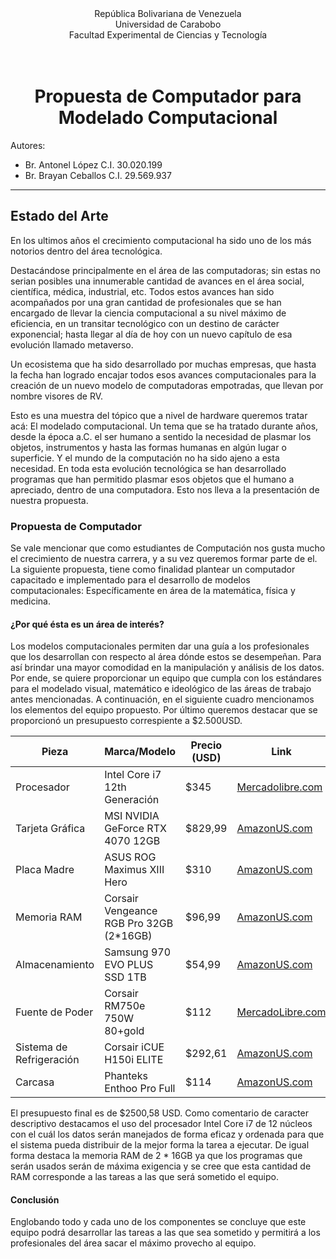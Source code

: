 <center> República Bolivariana de Venezuela </center>

<center>Universidad de Carabobo</center>

<center> Facultad Experimental de Ciencias y Tecnología </center>  

<br>
<br>

# <center> Propuesta de Computador para Modelado Computacional </center>

Autores:
* Br. Antonel López C.I. 30.020.199
* Br. Brayan Ceballos C.I. 29.569.937

---

## Estado del Arte
En los ultimos años el crecimiento computacional ha sido uno de los más notorios dentro del área tecnológica. 

Destacándose principalmente en el área de las computadoras; sin estas no serian posibles una innumerable cantidad de avances en el área social, científica, médica, industrial, etc. Todos estos avances han sido acompañados por una gran cantidad de profesionales que se han encargado de llevar la ciencia computacional a su nivel máximo de eficiencia, en un transitar tecnológico con un destino de carácter exponencial; hasta llegar al día de hoy con un nuevo capítulo de esa evolución llamado metaverso. 

Un ecosistema que ha sido desarrollado por muchas empresas, que hasta la fecha han logrado encajar todos esos avances computacionales para la creación de un nuevo modelo de computadoras empotradas, que llevan por nombre visores de RV.

Esto es una muestra del tópico que a nivel de hardware queremos tratar acá: El modelado computacional. Un tema que se ha tratado durante años, desde la época a.C. el ser humano a sentido la necesidad de plasmar los objetos, instrumentos y hasta las formas humanas en algún lugar o superficie. Y el mundo de la computación no ha sido ajeno a esta necesidad. En toda esta evolución tecnológica se han desarrollado programas que han permitido plasmar esos objetos que el humano a apreciado, dentro de una computadora. Esto nos lleva a la presentación de nuestra propuesta.

### Propuesta de Computador

Se vale mencionar que como estudiantes de Computación nos gusta mucho el crecimiento de nuestra carrera, y a su vez queremos formar parte de el. La siguiente propuesta, tiene como finalidad plantear un computador capacitado e implementado para el desarrollo de modelos computacionales: Específicamente en área de la matemática, física y medicina.

#### ¿Por qué ésta es un área de interés?

Los modelos computacionales permiten dar una guía a los profesionales que los desarrollan con respecto al área dónde estos se desempeñan. Para así brindar una mayor comodidad en la manipulación y análisis de los datos. Por ende, se quiere proporcionar un equipo que cumpla con los estándares para el modelado visual, matemático e ideológico de las áreas de trabajo antes mencionadas. A continuación, en el siguiente cuadro mencionamos los elementos del equipo propuesto. Por último queremos destacar que se proporcionó un presupuesto correspiente a $2.500USD.

| Pieza | Marca/Modelo | Precio (USD) | Link |
| --- | --- | --- | --- |
| Procesador | Intel Core i7 12th Generación | $345 | [Mercadolibre.com](https://articulo.mercadolibre.com.ve/MLV-706914045-procesador-intel-core-i7-12700k-12gen-socket-1700-12-nucleos-_JM#position=4&search_layout=grid&type=item&tracking_id=9402b9c5-e1b0-4dfa-b95b-9c261a051b9e) |
| Tarjeta Gráfica | MSI NVIDIA GeForce RTX 4070 12GB | $829,99 | [AmazonUS.com](https://www.amazon.com/-/es/GeForce-RTX-4070-Architecture-12G/dp/B0BNWFM7MZ/ref=sr_1_7?__mk_es_US=%C3%85M%C3%85%C5%BD%C3%95%C3%91&crid=2RX0OYIPCZ280&keywords=MSI+NVIDIA+GeForce+RTX+4070&qid=1689031108&sprefix=msi+nvidia+geforce+rtx+4070%2Caps%2C270&sr=8-7) | 
| Placa Madre | ASUS ROG Maximus XIII Hero | $310 | [AmazonUS.com](https://www.amazon.com/-/es/ROG-XIII-generaci%C3%B3n-Motherboard-Thunderbolt/dp/B08T6BHQC8/ref=sr_1_1?__mk_es_US=%C3%85M%C3%85%C5%BD%C3%95%C3%91&crid=1041Y4BTB32IX&keywords=asus+rog+maximus+viii+hero&qid=1689028084&sprefix=asus+rog+maximus+xiii+hero%2Caps%2C272&sr=8-1) |
| Memoria RAM | Corsair Vengeance RGB Pro 32GB (2*16GB) | $96,99 | [AmazonUS.com](https://www.amazon.com/-/es/Corsair-Vengeance-PC4-25600-Memoria-escritorio/dp/B081XWLQKS/ref=sr_1_3?crid=2SP46Q8IBEYRM&keywords=corsair+vengeance+rgb+pro+32gb&qid=1689033156&s=electronics&sprefix=Corsair+Vengence+RGB+Pro%2Celectronics%2C237&sr=1-3) |
| Almacenamiento | Samsung 970 EVO PLUS SSD 1TB | $54,99 | [AmazonUS.com](https://www.amazon.com/-/es/Samsung-970-EVO-Plus-Internal/dp/B07MFZY2F2/ref=sr_1_3?crid=DK574FK87ZAI&keywords=samsung+970+evo+plus+1tb&qid=1689033222&s=electronics&sprefix=Samsung+EVO+PLUS%2Celectronics%2C281&sr=1-3) |
| Fuente de Poder | Corsair RM750e 750W 80+gold | $112 | [MercadoLibre.com](https://articulo.mercadolibre.com.ve/MLV-740192105-fuente-de-poder-certificada-corsair-rm750e-750w-80gold-_JM#position=10&search_layout=grid&type=item&tracking_id=10e0f8db-b2e3-4796-b084-d3522d5069c3) |
| Sistema de Refrigeración | Corsair iCUE H150i ELITE | $292,61 | [AmazonUS.com](https://www.amazon.com/personalizada-ventiladores-controlador-iluminaci%C3%B3n-inteligente/dp/B09HDWQKV8/ref=mp_s_a_1_1?crid=1HPUE9MZF93K&keywords=sistema+de+refrigeraci%C3%B3n+liquida&qid=1689025115&sprefix=sistema+de+refrigeraci%C3%B3n+liquid%2Caps%2C229&sr=8-1) |
| Carcasa | Phanteks Enthoo Pro Full | $114 | [AmazonUS.com](https://www.amazon.com/Carcasa-Phanteks-Enthoo-Pro-Full/dp/B00KFAG6DA/ref=psdc_3012292011_t1_B078K32G27) |

El presupuesto final es de $2500,58 USD. Como comentario de caracter descriptivo destacamos el uso del procesador Intel Core i7 de 12 núcleos con el cuál los datos serán manejados de forma eficaz y ordenada para que el sistema pueda distribuir de la mejor forma la tarea a ejecutar. De igual forma destaca la memoria RAM de 2 * 16GB ya que los programas que serán usados serán de máxima exigencia y se cree que esta cantidad de RAM corresponde a las tareas a las que será sometido el equipo.

#### Conclusión

Englobando todo y cada uno de los componentes se concluye que este equipo podrá desarrollar las tareas a las que sea sometido y permitirá a los profesionales del área sacar el máximo provecho al equipo.